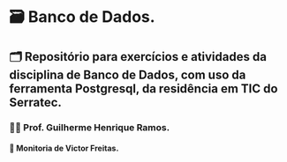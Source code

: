 # 🗃️ Banco de Dados.
## 🗂️ Repositório para exercícios e atividades da disciplina de Banco de Dados, com uso da ferramenta Postgresql, da residência em TIC do Serratec.
### 👨‍🏫 Prof. Guilherme Henrique Ramos.
#### 👀 Monitoria de Victor Freitas.
